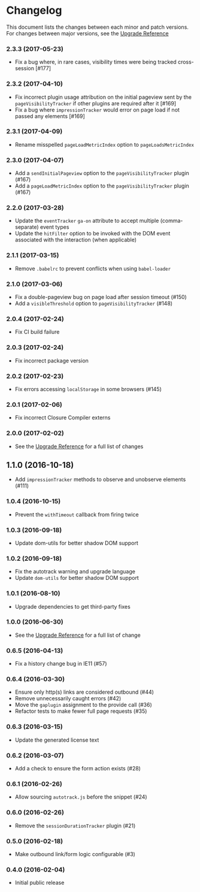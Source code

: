 # Changelog

This document lists the changes between each minor and patch versions. For changes between major versions, see the [Upgrade Reference](/docs/upgrading.md)

### 2.3.3 (2017-05-23)

- Fix a bug where, in rare cases, visibility times were being tracked cross-session [#177]

### 2.3.2 (2017-04-10)

- Fix incorrect plugin usage attribution on the initial pageview sent by the `pageVisibilityTracker` if other plugins are required after it [#169]
- Fix a bug where `impressionTracker` would error on page load if not passed any elements [#169]

### 2.3.1 (2017-04-09)

- Rename misspelled `pageLoadMetricIndex` option to `pageLoadsMetricIndex`

### 2.3.0 (2017-04-07)

- Add a `sendInitialPageview` option to the `pageVisibilityTracker` plugin (#167)
- Add a `pageLoadMetricIndex` option to the `pageVisibilityTracker` plugin (#167)

### 2.2.0 (2017-03-28)

- Update the `eventTracker` `ga-on` attribute to accept multiple (comma-separate) event types
- Update the `hitFilter` option to be invoked with the DOM event associated with the interaction (when applicable)

### 2.1.1 (2017-03-15)

- Remove `.babelrc` to prevent conflicts when using `babel-loader`

### 2.1.0 (2017-03-06)

- Fix a double-pageview bug on page load after session timeout (#150)
- Add a `visibleThreshold` option to `pageVisibilityTracker` (#148)

### 2.0.4 (2017-02-24)

- Fix CI build failure

### 2.0.3 (2017-02-24)

- Fix incorrect package version

### 2.0.2 (2017-02-23)

- Fix errors accessing `localStorage` in some browsers (#145)

### 2.0.1 (2017-02-06)

- Fix incorrect Closure Compiler externs

### 2.0.0 (2017-02-02)

- See the [Upgrade Reference](/docs/upgrading.md) for a full list of changes

## 1.1.0 (2016-10-18)

- Add `impressionTracker` methods to observe and unobserve elements (#111)

### 1.0.4 (2016-10-15)

- Prevent the `withTimeout` callback from firing twice

### 1.0.3 (2016-09-18)

- Update dom-utils for better shadow DOM support

### 1.0.2 (2016-09-18)

- Fix the autotrack warning and upgrade language
- Update `dom-utils` for better shadow DOM support

### 1.0.1 (2016-08-10)

- Upgrade dependencies to get third-party fixes

### 1.0.0 (2016-06-30)

- See the [Upgrade Reference](/docs/upgrading.md) for a full list of change

### 0.6.5 (2016-04-13)

- Fix a history change bug in IE11 (#57)

### 0.6.4 (2016-03-30)

- Ensure only http(s) links are considered outbound (#44)
- Remove unnecessarily caught errors (#42)
- Move the `gaplugin` assignment to the provide call (#36)
- Refactor tests to make fewer full page requests (#35)

### 0.6.3 (2016-03-15)

- Update the generated license text

### 0.6.2 (2016-03-07)

- Add a check to ensure the form action exists (#28)

### 0.6.1 (2016-02-26)

- Allow sourcing `autotrack.js` before the snippet (#24)

### 0.6.0 (2016-02-26)

- Remove the `sessionDurationTracker` plugin (#21)

### 0.5.0 (2016-02-18)

- Make outbound link/form logic configurable (#3)

### 0.4.0 (2016-02-04)

- Initial public release
